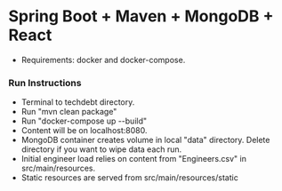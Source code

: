 # Spring Boot + Maven + MongoDB + React

* Requirements: docker  and docker-compose.

### Run Instructions
* Terminal to techdebt directory.
* Run "mvn clean package"
* Run "docker-compose up --build"
* Content will be on localhost:8080.
* MongoDB container creates volume in local "data" directory. Delete directory if you want to wipe data each run.
* Initial engineer load relies on content from "Engineers.csv" in src/main/resources.
* Static resources are served from src/main/resources/static
